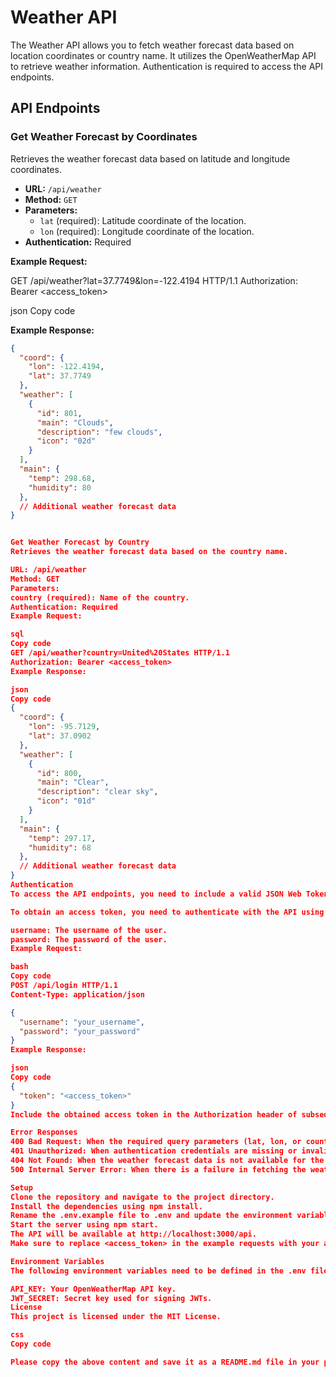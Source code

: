 # Weather API

The Weather API allows you to fetch weather forecast data based on location coordinates or country name. It utilizes the OpenWeatherMap API to retrieve weather information. Authentication is required to access the API endpoints.

## API Endpoints

### Get Weather Forecast by Coordinates

Retrieves the weather forecast data based on latitude and longitude coordinates.

- **URL:** `/api/weather`
- **Method:** `GET`
- **Parameters:**
  - `lat` (required): Latitude coordinate of the location.
  - `lon` (required): Longitude coordinate of the location.
- **Authentication:** Required

**Example Request:**

GET /api/weather?lat=37.7749&lon=-122.4194 HTTP/1.1
Authorization: Bearer <access_token>

json
Copy code

**Example Response:**

```json
{
  "coord": {
    "lon": -122.4194,
    "lat": 37.7749
  },
  "weather": [
    {
      "id": 801,
      "main": "Clouds",
      "description": "few clouds",
      "icon": "02d"
    }
  ],
  "main": {
    "temp": 298.68,
    "humidity": 80
  },
  // Additional weather forecast data
}


Get Weather Forecast by Country
Retrieves the weather forecast data based on the country name.

URL: /api/weather
Method: GET
Parameters:
country (required): Name of the country.
Authentication: Required
Example Request:

sql
Copy code
GET /api/weather?country=United%20States HTTP/1.1
Authorization: Bearer <access_token>
Example Response:

json
Copy code
{
  "coord": {
    "lon": -95.7129,
    "lat": 37.0902
  },
  "weather": [
    {
      "id": 800,
      "main": "Clear",
      "description": "clear sky",
      "icon": "01d"
    }
  ],
  "main": {
    "temp": 297.17,
    "humidity": 68
  },
  // Additional weather forecast data
}
Authentication
To access the API endpoints, you need to include a valid JSON Web Token (JWT) in the Authorization header of your requests. The JWT should be included in the format Bearer <access_token>.

To obtain an access token, you need to authenticate with the API using the /api/login endpoint. This endpoint requires the following parameters:

username: The username of the user.
password: The password of the user.
Example Request:

bash
Copy code
POST /api/login HTTP/1.1
Content-Type: application/json

{
  "username": "your_username",
  "password": "your_password"
}
Example Response:

json
Copy code
{
  "token": "<access_token>"
}
Include the obtained access token in the Authorization header of subsequent requests to the weather API endpoints.

Error Responses
400 Bad Request: When the required query parameters (lat, lon, or country) are missing or invalid.
401 Unauthorized: When authentication credentials are missing or invalid.
404 Not Found: When the weather forecast data is not available for the provided coordinates or country.
500 Internal Server Error: When there is a failure in fetching the weather forecast.

Setup
Clone the repository and navigate to the project directory.
Install the dependencies using npm install.
Rename the .env.example file to .env and update the environment variables with your configuration.
Start the server using npm start.
The API will be available at http://localhost:3000/api.
Make sure to replace <access_token> in the example requests with your actual access token.

Environment Variables
The following environment variables need to be defined in the .env file:

API_KEY: Your OpenWeatherMap API key.
JWT_SECRET: Secret key used for signing JWTs.
License
This project is licensed under the MIT License.

css
Copy code

Please copy the above content and save it as a README.md file in your project